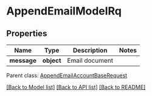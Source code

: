 # AppendEmailModelRq

## Properties
Name | Type | Description | Notes
------------ | ------------- | ------------- | -------------
**message** | **object** | Email document | 

 Parent class: [AppendEmailAccountBaseRequest](AppendEmailAccountBaseRequest.md)

[[Back to Model list]](README.md#documentation-for-models) [[Back to API list]](README.md#documentation-for-api-endpoints) [[Back to README]](README.md)



